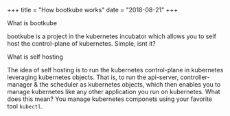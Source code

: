 +++
title = "How bootkube works"
date = "2018-08-21"
+++

 What is bootkube

bootkube is a project in the kubernetes incubator which allows you to self host the control-plane of kubernetes. Simple, isnt it?

What is self hosting

The idea of self hosting is to run the kubernetes control-plane in kubernetes leveraging kubernetes objects. That is, to run the api-server, controller-manager & the scheduler as kubernetes objects, which then enables you to manage kubernetes like any other application you run on kubernetes. What does this mean? You manage kubernetes componets using your favorite tool `kubectl`. 
